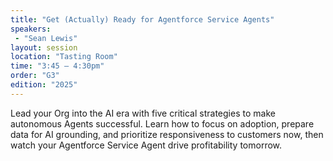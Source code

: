 ```yaml
---
title: "Get (Actually) Ready for Agentforce Service Agents"
speakers:
 - "Sean Lewis"
layout: session
location: "Tasting Room"
time: "3:45 — 4:30pm"
order: "G3"
edition: "2025"
---
```


Lead your Org into the AI era with five critical strategies to make autonomous Agents successful. Learn how to focus on adoption, prepare data for AI grounding, and prioritize responsiveness to customers now, then watch your Agentforce Service Agent drive profitability tomorrow.